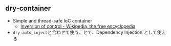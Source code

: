## dry-container

* Simple and thread-safe IoC container
  *  [Inversion of control \- Wikipedia, the free encyclopedia](https://en.wikipedia.org/wiki/Inversion_of_control)
* `dry-auto_inject`と合わせて使うことで、Dependency Injection として使える
